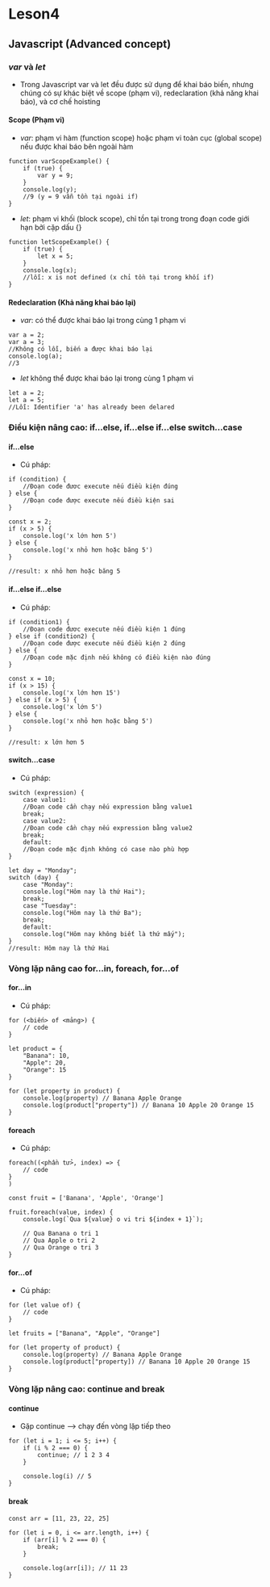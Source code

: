 # Leson4

## Javascript (Advanced concept)
### *var* và *let*
- Trong Javascript var và let đều được sử dụng để khai báo biến, nhưng chúng có sự khác biệt về scope (phạm vi), redeclaration (khả năng khai báo), và cơ chế hoisting

#### Scope (Phạm vi)
- *var*: phạm vi hàm (function scope) hoặc phạm vi toàn cục (global scope) nếu được khai báo bên ngoài hàm

```
function varScopeExample() {
    if (true) {
        var y = 9;
    }
    console.log(y);
    //9 (y = 9 vẫn tồn tại ngoài if)
}
```
- *let*: phạm vi khối (block scope), chỉ tồn tại trong trong đoạn code giới hạn bởi cặp dấu {}

```
function letScopeExample() {
    if (true) {
        let x = 5;
    }
    console.log(x);
    //lỗi: x is not defined (x chỉ tồn tại trong khối if)
}
```
#### Redeclaration (Khả năng khai báo lại)
- *var*: có thể được khai báo lại trong cùng 1 phạm vi

```
var a = 2;
var a = 3;
//Không có lỗi, biến a được khai báo lại
console.log(a);
//3
```

- *let* không thể được khai báo lại trong cùng 1 phạm vi

```
let a = 2;
let a = 5;
//Lỗi: Identifier 'a' has already been delared
```

### Điều kiện nâng cao: if...else, if...else if...else switch...case
#### if...else
- Cú pháp: 

```
if (condition) {
    //Đoạn code đươc execute nếu điều kiện đúng
} else {
    //Đoạn code được execute nếu điều kiện sai
}
```

```
const x = 2;
if (x > 5) {
    console.log('x lớn hơn 5')
} else {
    console.log('x nhỏ hơn hoặc băng 5')
}

//result: x nhỏ hơn hoặc băng 5
```

#### if...else if...else
- Cú pháp: 

```
if (condition1) {
    //Đoạn code đươc execute nếu điều kiện 1 đúng
} else if (condition2) {
    //Đoạn code được execute nếu điều kiện 2 đúng
} else {
    //Đoạn code mặc định nếu không có điều kiện nào đúng
}
```

```
const x = 10;
if (x > 15) {
    console.log('x lớn hơn 15')
} else if (x > 5) {
    console.log('x lớn 5')
} else {
    console.log('x nhỏ hơn hoặc bằng 5')
}

//result: x lớn hơn 5
```

#### switch...case
- Cú pháp:

```
switch (expression) {
    case value1:
    //Đoạn code cần chạy nếu expression bằng value1
    break;
    case value2:
    //Đoạn code cần chạy nếu expression bằng value2
    break;
    default:
    //Đoạn code mặc định không có case nào phù hợp
}
```

```
let day = "Monday";
switch (day) {
    case "Monday":
    console.log("Hôm nay là thứ Hai");
    break;
    case "Tuesday":
    console.log("Hôm nay là thứ Ba");
    break;
    default:
    console.log("Hôm nay không biết là thứ mấy");
}
//result: Hôm nay là thứ Hai
```

### Vòng lặp nâng cao for...in, foreach, for...of
#### for...in
- Cú pháp: 

```
for (<biến> of <mảng>) {
    // code
}
```

```
let product = {
    "Banana": 10,
    "Apple": 20,
    "Orange": 15
}

for (let property in product) {
    console.log(property) // Banana Apple Orange
    console.log(product["property"]) // Banana 10 Apple 20 Orange 15
}
```

#### foreach
- Cú pháp:

```
foreach((<phần tử>, index) => {
    // code
}
)
```

```
const fruit = ['Banana', 'Apple', 'Orange']

fruit.foreach(value, index) {
    console.log(`Qua ${value} o vi tri ${index + 1}`);

    // Qua Banana o tri 1
    // Qua Apple o tri 2
    // Qua Orange o tri 3
}
```
#### for...of
- Cú pháp:

```
for (let value of) {
    // code
}
```

```
let fruits = ["Banana", "Apple", "Orange"]

for (let property of product) {
    console.log(property) // Banana Apple Orange
    console.log(product["property]) // Banana 10 Apple 20 Orange 15
}
```

### Vòng lặp nâng cao: continue and break
#### continue
- Gặp continue --> chạy đến vòng lặp tiếp theo

```
for (let i = 1; i <= 5; i++) {
    if (i % 2 === 0) {
        continue; // 1 2 3 4
    }

    console.log(i) // 5
}
```

#### break
```
const arr = [11, 23, 22, 25]

for (let i = 0, i <= arr.length, i++) {
    if (arr[i] % 2 === 0) {
        break;
    }

    console.log(arr[i]); // 11 23
}
```